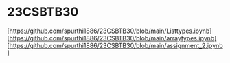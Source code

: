# 23CSBTB30
[https://github.com/spurthi1886/23CSBTB30/blob/main/Listtypes.ipynb]
[https://github.com/spurthi1886/23CSBTB30/blob/main/arraytypes.ipynb]
[https://github.com/spurthi1886/23CSBTB30/blob/main/assignment_2.ipynb]
